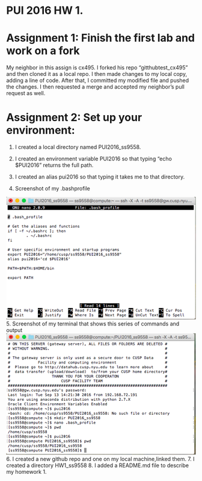 # PUI 2016 HW 1.  

# Assignment 1: Finish the first lab and work on a fork

My neighbor in this assign is cx495. 
 I forked his repo “gitthubtest_cx495” and then cloned it as a local repo. I then made changes to my local copy, adding a line of code. After that, I committed my modified file and pushed the changes. I then requested a merge and accepted my neighbor’s pull request as well.

# Assignment 2: Set up your environment: 

1. I created a local directory named PUI2016_ss9558.
2. I created an environment variable PUI2016 so that typing “echo $PUI2016” returns the full path. 
	
3. I created an alias pui2016 so that typing it takes me to that directory.  
4. Screenshot of my .bashprofile

![Screenshot 1 Assignment 2: my .bashprofile](hw1_1.png)
5. Screenshot of my terminal that shows this series of commands and output
![Screenshot 2 Assignment 2: my terminal output](hw1_2.png)
6. I created a new github repo and one on my local machine,linked them.
7. I created a directory HW1_ss9558
8. I added a README.md file to describe my homework 1.

